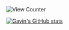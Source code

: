 <img src="https://komarev.com/ghpvc/?username=gav06&style=flat-square" alt="View Counter"/>

[![Gavin's GitHub stats](https://github-readme-stats-three-rho-34.vercel.app/api?username=Gav06)](https://github.com/anuraghazra/github-readme-stats)
